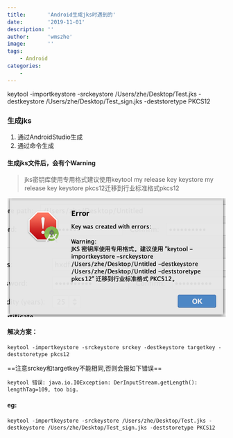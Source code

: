 ```yaml
---
title:       'Android生成jks时遇到的'
date:        '2019-11-01'
description: ''
author:      'wmszhe'
image:       ''
tags:
    - Android
categories:
    - 
---
```


keytool -importkeystore -srckeystore /Users/zhe/Desktop/Test.jks -destkeystore /Users/zhe/Desktop/Test_sign.jks -deststoretype PKCS12

<!--more-->


### 生成jks

1. 通过AndroidStudio生成
2. 通过命令生成


#### 生成jks文件后，会有个Warning

> jks密钥库使用专用格式建议使用keytool my release key keystore my release key keystore pkcs12迁移到行业标准格式pkcs12

![](https://raw.githubusercontent.com/wmszhe/pichub/master/imgs/QQ20191101-104757@2x.png)

#### 解决方案：

```
keytool -importkeystore -srckeystore srckey -destkeystore targetkey -deststoretype pkcs12
```

==注意srckey和targetkey不能相同,否则会报如下错误==

```
keytool 错误: java.io.IOException: DerInputStream.getLength(): lengthTag=109, too big.
```

#### eg:

```
keytool -importkeystore -srckeystore /Users/zhe/Desktop/Test.jks -destkeystore /Users/zhe/Desktop/Test_sign.jks -deststoretype PKCS12
```